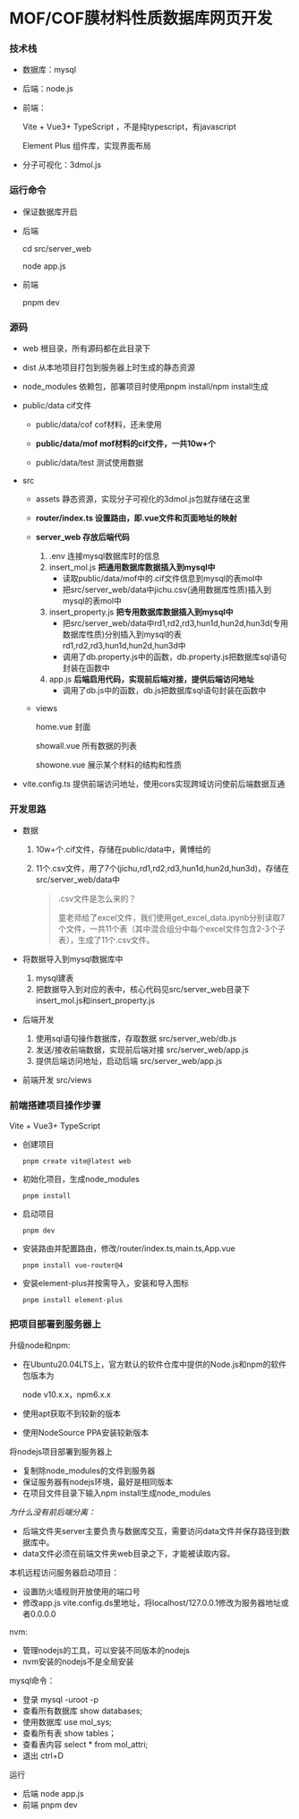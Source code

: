 # MOF/COF膜材料性质数据库网页开发



### 技术栈

- 数据库：mysql

- 后端：node.js

- 前端：

  Vite + Vue3+ TypeScript ，不是纯typescript，有javascript

  Element Plus 组件库，实现界面布局

- 分子可视化：3dmol.js



### **运行命令**

- 保证数据库开启

- 后端 

  cd src/server_web

  node app.js

- 前端 

  pnpm dev




### 源码

- web  根目录，所有源码都在此目录下

- dist 从本地项目打包到服务器上时生成的静态资源

- node_modules 依赖包，部署项目时使用pnpm install/npm install生成

- public/data  cif文件

  - public/data/cof cof材料，还未使用

  - **public/data/mof mof材料的cif文件，一共10w+个**

  - public/data/test 测试使用数据

- src

  - assets 静态资源，实现分子可视化的3dmol.js包就存储在这里

  - **router/index.ts 设置路由，即.vue文件和页面地址的映射**

  - **server_web 存放后端代码**

    1. .env 连接mysql数据库时的信息
    2. insert_mol.js **把通用数据库数据插入到mysql中**
       - 读取public/data/mof中的.cif文件信息到mysql的表mol中
       - 把src/server_web/data中jichu.csv(通用数据库性质)插入到mysql的表mol中
    3. insert_property.js **把专用数据库数据插入到mysql中**
       - 把src/server_web/data中rd1,rd2,rd3,hun1d,hun2d,hun3d(专用数据库性质)分别插入到mysql的表rd1,rd2,rd3,hun1d,hun2d,hun3d中
       - 调用了db.property.js中的函数，db.property.js把数据库sql语句封装在函数中
    4. app.js **后端启用代码，实现前后端对接，提供后端访问地址**
       - 调用了db.js中的函数，db.js把数据库sql语句封装在函数中

  - views

    home.vue 封面

    showall.vue 所有数据的列表

    showone.vue 展示某个材料的结构和性质

- vite.config.ts 提供前端访问地址，使用cors实现跨域访问使前后端数据互通



### 开发思路

- 数据

  1. 10w+个.cif文件，存储在public/data中，黄博给的

  2. 11个.csv文件，用了7个(jichu,rd1,rd2,rd3,hun1d,hun2d,hun3d)，存储在src/server_web/data中

     > .csv文件是怎么来的？
     >
     > 童老师给了excel文件，我们使用get_excel_data.ipynb分别读取7个文件，一共11个表（其中混合组分中每个excel文件包含2-3个子表），生成了11个.csv文件。

- 将数据导入到mysql数据库中

  1. mysql建表
  2. 把数据导入到对应的表中，核心代码见src/server_web目录下insert_mol.js和insert_property.js

- 后端开发

  1. 使用sql语句操作数据库，存取数据  src/server_web/db.js
  2. 发送/接收前端数据，实现前后端对接 src/server_web/app.js
  3. 提供后端访问地址，启动后端       src/server_web/app.js

- 前端开发 src/views



### 前端搭建项目操作步骤

Vite + Vue3+ TypeScript

- 创建项目

  ```
  pnpm create vite@latest web
  ```

- 初始化项目，生成node_modules

  ```
  pnpm install
  ```

- 启动项目 

  ```
  pnpm dev
  ```

- 安装路由并配置路由，修改/router/index.ts,main.ts,App.vue

  ```
  pnpm install vue-router@4
  ```

- 安装element-plus并按需导入，安装和导入图标

  ```
  pnpm install element-plus
  ```



### 把项目部署到服务器上

升级node和npm:

- 在Ubuntu20.04LTS上，官方默认的软件仓库中提供的Node.js和npm的软件包版本为

  node v10.x.x，npm6.x.x

- 使用apt获取不到较新的版本

- 使用NodeSource PPA安装较新版本

将nodejs项目部署到服务器上

- 复制除node_modules的文件到服务器
- 保证服务器有nodejs环境，最好是相同版本
- 在项目文件目录下输入npm install生成node_modules

*为什么没有前后端分离：*

- 后端文件夹server主要负责与数据库交互，需要访问data文件并保存路径到数据库中。
- data文件必须在前端文件夹web目录之下，才能被读取内容。

本机远程访问服务器启动项目：

- 设置防火墙规则开放使用的端口号
- 修改app.js vite.config.ds里地址，将localhost/127.0.0.1修改为服务器地址或者0.0.0.0

nvm:

- 管理nodejs的工具，可以安装不同版本的nodejs
- nvm安装的nodejs不是全局安装

mysql命令：

- 登录 mysql -uroot -p
- 查看所有数据库 show databases;
- 使用数据库 use mol_sys;
- 查看所有表 show tables；
- 查看表内容 select * from mol_attri;
- 退出 ctrl+D

运行

- 后端 node app.js
- 前端 pnpm dev





